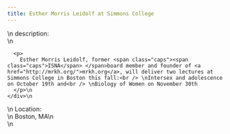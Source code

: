 ```yaml
---
title: Esther Morris Leidolf at Simmons College
---
```


<div class="flexinode-body flexinode-2">
  <div class="flexinode-textarea-1">
    <div class="form-item">
      \n <label>description:</label><br /> \n 
      
      <p>
        Esther Morris Leidolf, former <span class="caps"><span class="caps">ISNA</span> </span>board member and founder of <a href="http://mrkh.org/">mrkh.org</a>, will deliver two lectures at Simmons College in Boston this fall:<br /> \nIntersex and adolescence on October 19th and<br /> \nBiology of Women on November 30th
      </p>\n
    </div>\n
  </div>
  
  <div class="flexinode-textfield-2">
    <div class="form-item">
      \n <label>Location:</label><br /> \n Boston, MA\n
    </div>\n
  </div>
</div>